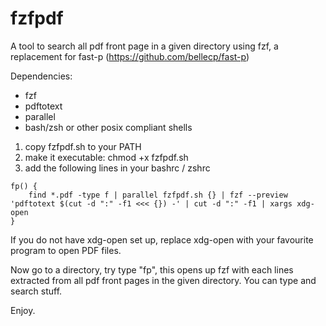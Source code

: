 # fzfpdf
A tool to search all pdf front page in a given directory using fzf, a replacement for fast-p (https://github.com/bellecp/fast-p)

Dependencies:
- fzf
- pdftotext
- parallel
- bash/zsh or other posix compliant shells

1. copy fzfpdf.sh to your PATH
1. make it executable: chmod +x fzfpdf.sh
1. add the following lines in your bashrc / zshrc

```
fp() {
	find *.pdf -type f | parallel fzfpdf.sh {} | fzf --preview 'pdftotext $(cut -d ":" -f1 <<< {}) -' | cut -d ":" -f1 | xargs xdg-open
}
```

If you do not have xdg-open set up, replace xdg-open with your favourite program to open PDF files.

Now go to a directory, try type "fp", this opens up fzf with each lines extracted from all pdf front pages in the given directory. You can type and search stuff.

Enjoy.
